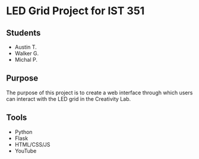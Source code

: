 # LED Grid Project for IST 351 #

## Students ##

* Austin T.
* Walker G.
* Michal P.

## Purpose ##

The purpose of this project is to create a web interface through which users can interact with the LED grid in the Creativity Lab.

## Tools ##

* Python
* Flask
* HTML/CSS/JS
* YouTube



